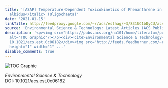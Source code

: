 ```yaml
---
title: '[ASAP] Temperature-Dependent Toxicokinetics of Phenanthrene in <italic toggle="yes">Enchytraeus
  albidus</italic> (Oligochaeta)'
date: '2021-01-15'
linkTitle: http://feedproxy.google.com/~r/acs/esthag/~3/831UC1bDyCU/acs.est.0c06182
source: 'Environmental Science & Technology: Latest Articles (ACS Publications)'
description: '<p><img src="https://pubs.acs.org/na101/home/literatum/publisher/achs/journals/content/esthag/0/esthag.ahead-of-print/acs.est.0c06182/20210115/images/medium/es0c06182_0005.gif"
  alt="TOC Graphic"/></p><div><cite>Environmental Science & Technology</cite></div><div>DOI:
  10.1021/acs.est.0c06182</div><img src="http://feeds.feedburner.com/~r/acs/esthag/~4/831UC1bDyCU"
  height="1" width="1" ...'
disable_comments: true
---
```

<p><img src="https://pubs.acs.org/na101/home/literatum/publisher/achs/journals/content/esthag/0/esthag.ahead-of-print/acs.est.0c06182/20210115/images/medium/es0c06182_0005.gif" alt="TOC Graphic"/></p><div><cite>Environmental Science & Technology</cite></div><div>DOI: 10.1021/acs.est.0c06182</div><img src="http://feeds.feedburner.com/~r/acs/esthag/~4/831UC1bDyCU" height="1" width="1" ...